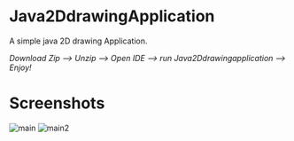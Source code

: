 # Java2DdrawingApplication
A simple java 2D drawing Application.

*Download Zip --> Unzip --> Open IDE --> run Java2Ddrawingapplication --> Enjoy!*

# Screenshots

![main](https://user-images.githubusercontent.com/106610412/189993801-dad3fee0-e9be-41e8-8a20-e041b2d7ba82.PNG)
![main2](https://user-images.githubusercontent.com/106610412/189993793-a1373e41-13ef-4472-9067-836a85dd5cdf.PNG)
